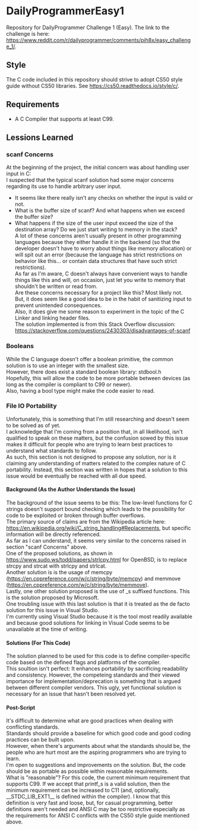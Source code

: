 # DailyProgrammerEasy1
Repository for DailyProgrammer Challenge 1 (Easy). The link to the challenge is here: https://www.reddit.com/r/dailyprogrammer/comments/pih8x/easy_challenge_1/.
## Style
The C code included in this repository should strive to adopt CS50 style guide without CS50 libraries. See https://cs50.readthedocs.io/style/c/.
## Requirements
* A C Compiler that supports at least C99.
## Lessions Learned

### scanf Concerns
At the beginning of the project, the initial concern was about handling user input in C:  
I suspected that the typical scanf solution had some major concerns regarding its use to handle arbitrary user input.
* It seems like there really isn't any checks on whether the input is valid or not.
* What is the buffer size of scanf? And what happens when we exceed the buffer size?
* What happens if the size of the user input exceed the size of the destination array? Do we just start writing to memory in the stack?  
A lot of these concerns aren't usually present in other programming languages because they either handle it in the backend (so that the developer doesn't have to worry about things like memory allocation) or will spit out an error (because the language has strict restrictions on behavior like this... or contain data structures that have such strict restrictions).  
As far as I'm aware, C doesn't always have convenient ways to handle things like this and will, on occasion, just let you write to memory that shouldn't be written or read from.  
Are these concerns necessary for a project like this? Most likely not. But, it does seem like a good idea to be in the habit of sanitizing input to prevent unintended consequences.  
Also, it does give me some reason to experiment in the topic of the C Linker and linking header files.  
The solution implemented is from this Stack Overflow discussion: https://stackoverflow.com/questions/2430303/disadvantages-of-scanf
### Booleans
While the C language doesn't offer a boolean primitive, the common solution is to use an integer with the smallest size.  
However, there does exist a standard boolean library: stdbool.h  
Hopefully, this will allow the code to be more portable between devices (as long as the compiler is compliant to C99 or newer).  
Also, having a bool type might make the code easier to read.
### File IO Portability
Unfortunately, this is something that I'm still researching and doesn't seem to be solved as of yet.  
I acknowledge that I'm coming from a position that, in all likelihood, isn't qualified to speak on these matters, but the confusion sowed by this issue makes it difficult for people who are trying to learn best practices to understand what standards to follow.  
As such, this section is not designed to propose any solution, nor is it claiming any understanding of matters related to the complex nature of C portability. Instead, this section was written in hopes that a solution to this issue would be eventually be reached with all due speed.
#### Background (As the Author Understands the Issue)
The background of the issue seems to be this: The low-level functions for C strings doesn't support bound checking which leads to the possibility for code to be exploited or broken through buffer overflows.  
The primary source of claims are from the Wikipedia article here: https://en.wikipedia.org/wiki/C_string_handling#Replacements, but specific information will be directly referenced.  
As far as I can understand, it seems very similar to the concerns raised in section "scanf Concerns" above.  
One of the proposed solutions, as shown in https://www.sudo.ws/todd/papers/strlcpy.html for OpenBSD, is to replace strcpy and strcat with strlcpy and strlcat.  
Another solution is is the usage of memcpy (https://en.cppreference.com/w/c/string/byte/memcpy) and memmove (https://en.cppreference.com/w/c/string/byte/memmove).  
Lastly, one other solution proposed is the use of \_s suffixed functions. This is the solution proposed by Microsoft.  
One troubling issue with this last solution is that it is treated as the de facto solution for this issue in Visual Studio.  
I'm currently using Visual Studio because it is the tool most readily available and because good solutions for linking in Visual Code seems to be unavailable at the time of writing.  
#### Solutions (For This Code)
The solution planned to be used for this code is to define compiler-specific code based on the defined flags and platforms of the compiler.  
This soultion isn't perfect: It enhances portability by sacrificing readability and consistency. 
However, the competeing standards and their viewed importance for implementation/deprecation is something that is argued between different compiler vendors.
This ugly, yet functional solution is necessary for an issue that hasn't been resolved yet.
#### Post-Script
It's difficult to determine what are good practices when dealing with conflicting standards.  
Standards should provide a baseline for which good code and good coding practices can be built upon.  
However, when there's arguments about what the standards should be, the people who are hurt most are the aspiring programmers who are trying to learn.  
I'm open to suggestions and improvements on the solution. But, the code should be as portable as possible within reasonable requirements.  
What is "reasonable"? For this code, the current minimum requirement that supports C99. If we accept that printf\_s is a valid solution, then the minimum requirement can be increased to C11 (and, optionally, \_\_STDC\_LIB\_EXT1\_\_ is defined within the compiler).
I know that this definition is very fast and loose, but, for casual programming, better definitions aren't needed and ANSI C may be too restrictive especially as the requirements for ANSI C conflicts with the CS50 style guide mentioned above.
